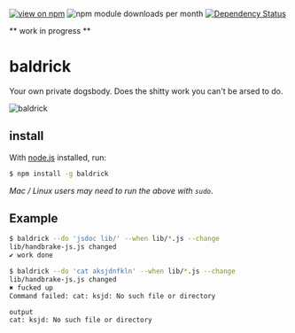 [![view on npm](http://img.shields.io/npm/v/baldrick.svg)](https://www.npmjs.org/package/baldrick)
![npm module downloads per month](http://img.shields.io/npm/dm/baldrick.svg)
[![Dependency Status](https://david-dm.org/75lb/baldrick.svg)](https://david-dm.org/75lb/baldrick)

** work in progress ** 

baldrick
========
Your own private dogsbody. Does the shitty work you can't be arsed to do.

![baldrick](http://fileunderoptimism.files.wordpress.com/2013/04/baldrick-blackadder.jpg)

install
-------
With [node.js](http://nodejs.org) installed, run:
```sh
$ npm install -g baldrick
```
*Mac / Linux users may need to run the above with `sudo`*.

Example
-------
```sh
$ baldrick --do 'jsdoc lib/' --when lib/*.js --change
lib/handbrake-js.js changed
✔︎ work done
```

```sh
$ baldrick --do 'cat aksjdnfkln' --when lib/*.js --change
lib/handbrake-js.js changed
✖ fucked up
Command failed: cat: ksjd: No such file or directory

output
cat: ksjd: No such file or directory
```
